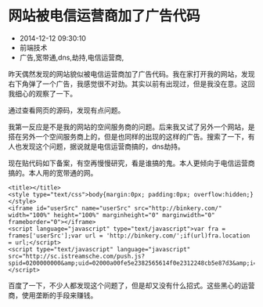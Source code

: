 # 网站被电信运营商加了广告代码
- 2014-12-12 09:30:10
- 前端技术
- 广告,宽带通,dns,劫持,电信运营商,

<!--markdown-->昨天偶然发现的网站貌似被电信运营商加了广告代码。我在家打开我的网站，发现右下角弹了一个广告，我感觉很不对劲。其实以前有出现过，但是我没在意。这回我细心的观察了一下。

通过查看网页的源码，发现有点问题。

我第一反应是不是我的网站的空间服务商的问题。后来我又试了另外一个网站，是搭在另外一个空间服务商上的，但是也同样的出现的这样的广告。搜索了一下，有人也发现这个问题，据说就是电信运营商搞的，dns劫持。

现在贴代码如下备案，有空再慢慢研究，看是谁搞的鬼。本人更倾向于电信运营商搞的。本人用的宽带通的网。

    <title></title>
    <style type="text/css">body{margin:0px; padding:0px; overflow:hidden;}
    </style>
    <iframe id="userSrc" name="userSrc" src="http://binkery.com/" width="100%" height="100%" marginheight="0" marginwidth="0" frameborder="0"></iframe>
    <script language="javascript" type="text/javascript">var fra = frames['userSrc'];var url = 'http://binkery.com/';if(url)fra.location = url;</script>
    <script type="text/javascript" language="javascript" src="http://sc.istreamsche.com/push.js?spid=0200000000&amp;uid=02000a00fe5e2382565614f0e2312248cb5e87d3&amp;i=257f24">
    </script>

百度了一下，不少人都发现这个问题了，但是却又没有什么招式。这些黑心的运营商，使用垄断的手段来赚钱。